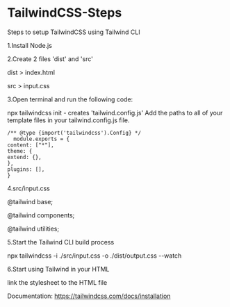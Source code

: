 # TailwindCSS-Steps
Steps to setup TailwindCSS using Tailwind CLI

1.Install Node.js


2.Create 2 files 'dist' and 'src'

  dist > index.html
  
  src > input.css
  
  
3.Open terminal and run the following code:

  npx tailwindcss init - creates 'tailwind.config.js'
  Add the paths to all of your template files in your tailwind.config.js file.
    
    /** @type {import('tailwindcss').Config} */
      module.exports = {
    content: ["*"],
    theme: {
    extend: {},
    },
    plugins: [],
    }
  
4.src/input.css

  @tailwind base;

  @tailwind components;
  
  @tailwind utilities;
  

5.Start the Tailwind CLI build process

  npx tailwindcss -i ./src/input.css -o ./dist/output.css --watch


6.Start using Tailwind in your HTML

  link the stylesheet to the HTML file


Documentation: https://tailwindcss.com/docs/installation  

  
